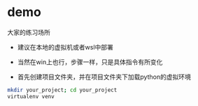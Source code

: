 # demo
大家的练习场所

- 建议在本地的虚拟机或者wsl中部署
- 当然在win上也行，步骤一样，只是具体指令有所变化

- 首先创建项目文件夹，并在项目文件夹下加载python的虚拟环境

```bash
mkdir your_project; cd your_project
virtualenv venv
```
